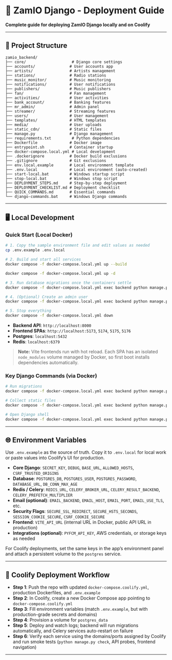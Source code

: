# 🚀 ZamIO Django - Deployment Guide

**Complete guide for deploying ZamIO Django locally and on Coolify**

---

## 📁 **Project Structure**

```
zamio_backend/
├── core/                    # Django core settings
├── accounts/               # User accounts app
├── artists/                # Artists management
├── stations/               # Radio stations
├── music_monitor/          # Music monitoring
├── notifications/          # User notifications
├── publishers/             # Music publishers
├── fan/                    # Fan management
├── activities/             # User activities
├── bank_account/           # Banking features
├── mr_admin/               # Admin panel
├── streamer/               # Streaming features
├── users/                  # User management
├── templates/              # HTML templates
├── media/                  # User uploads
├── static_cdn/             # Static files
├── manage.py               # Django management
├── requirements.txt         # Python dependencies
├── Dockerfile              # Docker image
├── entrypoint.sh           # Container startup
├── docker-compose.local.yml # Local development
├── .dockerignore           # Docker build exclusions
├── .gitignore              # Git exclusions
├── env.local.example       # Local environment template
├── .env.local              # Local environment (auto-created)
├── start-local.bat         # Windows startup script
├── stop-local.bat          # Windows stop script
├── DEPLOYMENT_STEPS.md     # Step-by-step deployment
├── DEPLOYMENT_CHECKLIST.md # Deployment checklist
├── QUICK_COMMANDS.md       # Essential commands
└── django-commands.bat     # Windows Django commands
```

---

## 🖥️ **Local Development**

### **Quick Start (Local Docker)**
```bash
# 1. Copy the sample environment file and edit values as needed
cp .env.example .env.local

# 2. Build and start all services
docker compose -f docker-compose.local.yml up --build

docker compose -f docker-compose.local.yml up -d

# 3. Run database migrations once the containers settle
docker compose -f docker-compose.local.yml exec backend python manage.py migrate

# 4. (Optional) Create an admin user
docker compose -f docker-compose.local.yml exec backend python manage.py createsuperuser

# 5. Stop everything
docker compose -f docker-compose.local.yml down
```

- **Backend API**: `http://localhost:8000`
- **Frontend SPAs**: `http://localhost:5173`, `5174`, `5175`, `5176`
- **Postgres**: `localhost:5432`
- **Redis**: `localhost:6379`

> **Note:** Vite frontends run with hot reload. Each SPA has an isolated `node_modules` volume managed by Docker, so first boot installs dependencies automatically.

### **Key Django Commands (via Docker)**
```bash
# Run migrations
docker compose -f docker-compose.local.yml exec backend python manage.py migrate

# Collect static files
docker compose -f docker-compose.local.yml exec backend python manage.py collectstatic --noinput

# Open Django shell
docker compose -f docker-compose.local.yml exec backend python manage.py shell
```

---

## 🌐 **Environment Variables**

Use `.env.example` as the source of truth. Copy it to `.env.local` for local work or paste values into Coolify’s UI for production.

- **Core Django**: `SECRET_KEY`, `DEBUG`, `BASE_URL`, `ALLOWED_HOSTS`, `CSRF_TRUSTED_ORIGINS`
- **Database**: `POSTGRES_DB`, `POSTGRES_USER`, `POSTGRES_PASSWORD`, `DATABASE_URL`, `DB_CONN_MAX_AGE`
- **Redis / Celery**: `REDIS_URL`, `CELERY_BROKER_URL`, `CELERY_RESULT_BACKEND`, `CELERY_PREFETCH_MULTIPLIER`
- **Email (optional)**: `EMAIL_BACKEND`, `EMAIL_HOST`, `EMAIL_PORT`, `EMAIL_USE_TLS`, etc.
- **Security Flags**: `SECURE_SSL_REDIRECT`, `SECURE_HSTS_SECONDS`, `SESSION_COOKIE_SECURE`, `CSRF_COOKIE_SECURE`
- **Frontend**: `VITE_API_URL` (internal URL in Docker, public API URL in production)
- **Integrations (optional)**: `PYFCM_API_KEY`, AWS credentials, or storage keys as needed

For Coolify deployments, set the same keys in the app’s environment panel and attach a persistent volume to the `postgres` service.

---

## 🚢 **Coolify Deployment Workflow**

- **Step 1**: Push the repo with updated `docker-compose.coolify.yml`, production Dockerfiles, and `.env.example`
- **Step 2**: In Coolify, create a new Docker Compose app pointing to `docker-compose.coolify.yml`
- **Step 3**: Fill environment variables (match `.env.example`, but with production-grade secrets and domains)
- **Step 4**: Provision a volume for `postgres_data`
- **Step 5**: Deploy and watch logs; backend will run migrations automatically, and Celery services auto-restart on failure
- **Step 6**: Verify each service using the domains/ports assigned by Coolify and run smoke tests (`python manage.py check`, API probes, frontend navigation)

---
